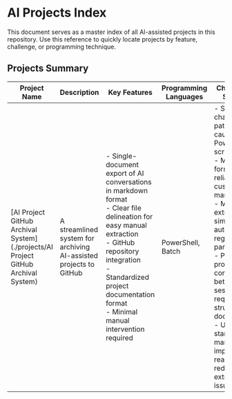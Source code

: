 # AI Projects Index  

This document serves as a master index of all AI-assisted projects in this repository. Use this reference to quickly locate projects by feature, challenge, or programming technique.  

## Projects Summary  

| Project Name | Description | Key Features | Programming Languages | Challenges & Solutions |  
|--------------|-------------|--------------|----------------------|------------------------|  
| [AI Project GitHub Archival System](./projects/AI Project GitHub Archival System) | A streamlined system for archiving AI-assisted projects to GitHub | - Single-document export of AI conversations in markdown format<br>- Clear file delineation for easy manual extraction<br>- GitHub repository integration<br>- Standardized project documentation format<br>- Minimal manual intervention required | PowerShell, Batch | - Special characters in paths can cause PowerShell script errors<br>- Markdown format is more reliable than custom file markers<br>- Manual extraction is simpler than automated regex-based parsing<br>- Preserving project context between AI sessions requires structured documentation<br>- Using standard markdown improves readability and reduces extraction issues |  
